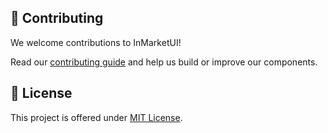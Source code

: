 ## 🤝 Contributing

We welcome contributions to InMarketUI!

Read our [contributing guide](https://github.com/InMarketltd/anv-ui-components/blob/development/CONTRIBUTING.md) and help us build or improve our components.

## 📝 License

This project is offered under [MIT License](https://github.com/InMarketltd/anv-ui-components/blob/development/LICENSE).
